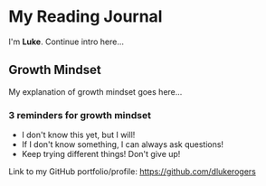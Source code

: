 # My Reading Journal

I'm **Luke**. Continue intro here...

## Growth Mindset

My explanation of growth mindset goes here...

### 3 reminders for growth mindset

- I don't know this yet, but I will!
- If I don't know something, I can always ask questions!
- Keep trying different things! Don't give up!

Link to my GitHub portfolio/profile: https://github.com/dlukerogers
